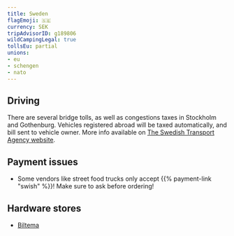 ```yaml
---
title: Sweden
flagEmoji: 🇸🇪
currency: SEK
tripAdvisorID: g189806
wildCampingLegal: true
tollsEu: partial
unions:
- eu
- schengen
- nato
---
```


## Driving

There are several bridge tolls, as well as congestions taxes in Stockholm and Gothenburg. Vehicles registered abroad will be taxed automatically, and bill sent to vehicle owner. More info available on [The Swedish Transport Agency website](https://transportstyrelsen.se/en/road/vehicles/taxes-and-fees/road-tolls/).

## Payment issues

- Some vendors like street food trucks only accept {{% payment-link "swish" %}}! Make sure to ask before ordering!

## Hardware stores

- [Biltema](https://www.biltema.se/en-se/)
